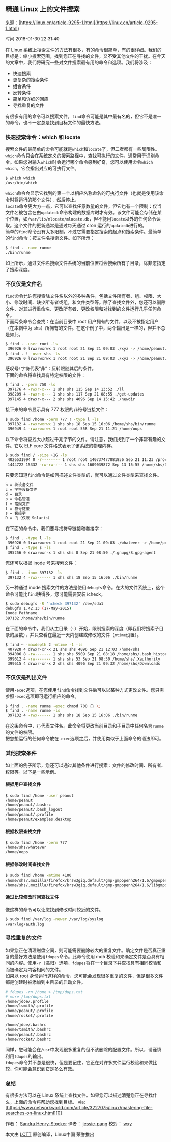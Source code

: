 ## 精通 Linux 上的文件搜索

来源：[https://linux.cn/article-9295-1.html](https://linux.cn/article-9295-1.html)

时间 2018-01-30 22:31:40

在 Linux 系统上搜索文件的方法有很多，有的命令很简单，有的很详细。我们的目标是：缩小搜索范围，找到您正在寻找的文件，又不受其他文件的干扰。在今天的文章中，我们将研究一些对文件搜索最有用的命令和选项。我们将涉及：
* 快速搜索
* 更复杂的搜索条件
* 组合条件
* 反转条件
* 简单和详细的回应
* 寻找重复的文件
  
有很多有用的命令可以搜索文件，`find`命令可能是其中最有名的，但它不是唯一的命令，也不一定总是找到目标文件的最快方法。  


### 快速搜索命令：which 和 locate
搜索文件的最简单的命令可能就是`which`和`locate`了，但二者都有一些局限性。`which`命令只会在系统定义的搜索路径中，查找可执行的文件，通常用于识别命令。如果您对输入`which`时会运行哪个命令感到好奇，您可以使用命令`which which`，它会指出对应的可执行文件。  

```sh
$ which which
/usr/bin/which
```
`which`命令会显示它找到的第一个以相应名称命名的可执行文件（也就是使用该命令时将运行的那个文件），然后停止。  
`locate`命令更大方一点，它可以查找任意数量的文件，但它也有一个限制：仅当文件名被包含在由`updatedb`命令构建的数据库时才有效。该文件可能会存储在某个位置，如`/var/lib/mlocate/mlocate.db`，但不能用`locate`以外的任何命令读取。这个文件的更新通常是通过每天通过 cron 运行的`updatedb`进行的。  
简单的`find`命令没有太多限制，不过它需要指定搜索的起点和搜索条件。最简单的`find`命令：按文件名搜索文件。如下所示：  

```sh
$ find . -name runme
./bin/runme
```
如上所示，通过文件名搜索文件系统的当前位置将会搜索所有子目录，除非您指定了搜索深度。


### 不仅仅是文件名
`find`命令允许您搜索除文件名以外的多种条件，包括文件所有者、组、权限、大小、修改时间、缺少所有者或组，和文件类型等。除了查找文件外，您还可以删除文件、对其进行重命名、更改所有者、更改权限和对找到的文件运行几乎任何命令。  
下面两条命令会查找：在当前目录中 root 用户拥有的文件，以及不被指定用户（在本例中为 shs）所拥有的文件。在这个例子中，两个输出是一样的，但并不总是如此。

```sh
$ find . -user root -ls
 396926 0 lrwxrwxrwx 1 root root 21 Sep 21 09:03 ./xyz -> /home/peanut/xyz
$ find . ! -user shs -ls
 396926 0 lrwxrwxrwx 1 root root 21 Sep 21 09:03 ./xyz -> /home/peanut/xyz
```
感叹号`!`字符代表“非”：反转跟随其后的条件。  
下面的命令将查找具有特定权限的文件：

```sh
$ find . -perm 750 -ls
 397176 4 -rwxr-x--- 1 shs shs 115 Sep 14 13:52 ./ll
 398209 4 -rwxr-x--- 1 shs shs 117 Sep 21 08:55 ./get-updates
 397145 4 drwxr-x--- 2 shs shs 4096 Sep 14 15:42 ./newdir
```
接下来的命令显示具有 777 权限的非符号链接文件：

```sh
$ sudo find /home -perm 777 ! -type l -ls
 397132 4 -rwxrwxrwx 1 shs shs 18 Sep 15 16:06 /home/shs/bin/runme
 396949 4 -rwxrwxrwx 1 root root 558 Sep 21 11:21 /home/oops
```
以下命令将查找大小超过千兆字节的文件。请注意，我们找到了一个非常有趣的文件。它以 ELF core 文件格式表示了该系统的物理内存。

```sh
$ sudo find / -size +1G -ls
 4026531994 0 -r-------- 1 root root 140737477881856 Sep 21 11:23 /proc/kcore
 1444722 15332 -rw-rw-r-- 1 shs shs 1609039872 Sep 13 15:55 /home/shs/Downloads/ubuntu-17.04-desktop-amd64.iso
```
只要您知道`find`命令是如何描述文件类型的，就可以通过文件类型来查找文件。  

```sh
b = 块设备文件
c = 字符设备文件
d = 目录
p = 命名管道
f = 常规文件
l = 符号链接
s = 套接字
D = 门（仅限 Solaris）
```
在下面的命令中，我们要寻找符号链接和套接字：

```sh
$ find . -type l -ls
 396926 0 lrwxrwxrwx 1 root root 21 Sep 21 09:03 ./whatever -> /home/peanut/whatever
$ find . -type s -ls
 395256 0 srwxrwxr-x 1 shs shs 0 Sep 21 08:50 ./.gnupg/S.gpg-agent
```
您还可以根据 inode 号来搜索文件：

```sh
$ find . -inum 397132 -ls
 397132 4 -rwx------ 1 shs shs 18 Sep 15 16:06 ./bin/runme
```
另一种通过 inode 搜索文件的方法是使用`debugfs`命令。在大的文件系统上，这个命令可能比`find`快得多，您可能需要安装 icheck。  

```sh
$ sudo debugfs -R 'ncheck 397132' /dev/sda1
debugfs 1.42.13 (17-May-2015)
Inode Pathname
397132 /home/shs/bin/runme
```
在下面的命令中，我们从主目录（`~`）开始，限制搜索的深度（即我们将搜索子目录的层数），并只查看在最近一天内创建或修改的文件（`mtime`设置）。  

```sh
$ find ~ -maxdepth 2 -mtime -1 -ls
 407928 4 drwxr-xr-x 21 shs shs 4096 Sep 21 12:03 /home/shs
 394006 8 -rw------- 1 shs shs 5909 Sep 21 08:18 /home/shs/.bash_history
 399612 4 -rw------- 1 shs shs 53 Sep 21 08:50 /home/shs/.Xauthority
 399615 4 drwxr-xr-x 2 shs shs 4096 Sep 21 09:32 /home/shs/Downloads
```


### 不仅仅是列出文件
使用`-exec`选项，在您使用`find`命令找到文件后可以以某种方式更改文件。您只需参照`-exec`选项即可运行相应的命令。  

```sh
$ find . -name runme -exec chmod 700 {} \;
$ find . -name runme -ls
 397132 4 -rwx------ 1 shs shs 18 Sep 15 16:06 ./bin/runme
```
在这条命令中，`{}`代表文件名。此命令将更改当前目录和子目录中任何名为`runme`的文件的权限。  
把您想运行的任何命令放在`-exec`选项之后，并使用类似于上面命令的语法即可。  


### 其他搜索条件
如上面的例子所示，您还可以通过其他条件进行搜索：文件的修改时间、所有者、权限等。以下是一些示例。


#### 根据用户查找文件

```sh
$ sudo find /home -user peanut
/home/peanut
/home/peanut/.bashrc
/home/peanut/.bash_logout
/home/peanut/.profile
/home/peanut/examples.desktop
```


#### 根据权限查找文件

```sh
$ sudo find /home -perm 777
/home/shs/whatever
/home/oops
```


#### 根据修改时间查找文件

```sh
$ sudo find /home -mtime +100
/home/shs/.mozilla/firefox/krsw3giq.default/gmp-gmpopenh264/1.6/gmpopenh264.info
/home/shs/.mozilla/firefox/krsw3giq.default/gmp-gmpopenh264/1.6/libgmpopenh264.so
```


#### 通过比较修改时间查找文件
像这样的命令可以让您找到修改时间较近的文件。

```sh
$ sudo find /var/log -newer /var/log/syslog
/var/log/auth.log
```


### 寻找重复的文件
如果您正在清理磁盘空间，则可能需要删除较大的重复文件。确定文件是否真正重复的最好方法是使用`fdupes`命令。此命令使用 md5 校验和来确定文件是否具有相同的内容。使用`-r`（递归）选项，`fdupes`将在一个目录下并查找具有相同校验和而被确定为内容相同的文件。  
如果以 root 身份运行这样的命令，您可能会发现很多重复的文件，但是很多文件都是创建时被添加到主目录的启动文件。

```sh
# fdupes -rn /home > /tmp/dups.txt
# more /tmp/dups.txt
/home/jdoe/.profile
/home/tsmith/.profile
/home/peanut/.profile
/home/rocket/.profile

/home/jdoe/.bashrc
/home/tsmith/.bashrc
/home/peanut/.bashrc
/home/rocket/.bashrc
```
同样，您可能会在`/usr`中发现很多重复的但不该删除的配置文件。所以，请谨慎利用`fdupes`的输出。  
`fdupes`命令并不总是很快，但是要记住，它正在对许多文件运行校验和来做比较，你可能会意识到它是多么有效。  


### 总结
有很多方法可以在 Linux 系统上查找文件。如果您可以描述清楚您正在寻找什么，上面的命令将帮助您找到目标。
via:    [https://www.networkworld.com/article/3227075/linux/mastering-file-searches-on-linux.html][0]
  
作者：    [Sandra Henry-Stocker][1]
译者：    [jessie-pang][2]
校对：    [wxy][3]
  
本文由    [LCTT][4]
原创编译，Linux中国 荣誉推出  



[0]: https://www.networkworld.com/article/3227075/linux/mastering-file-searches-on-linux.html
[1]: https://www.networkworld.com/author/Sandra-Henry_Stocker/
[2]: https://github.com/jessie-pang
[3]: https://github.com/wxy
[4]: https://github.com/LCTT/TranslateProject